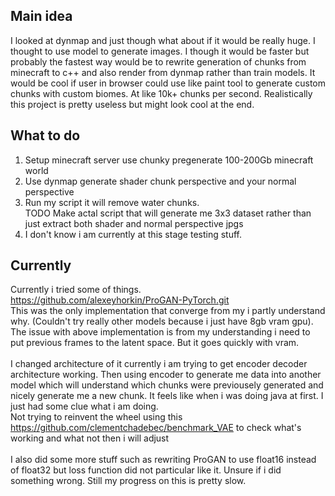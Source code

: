 ## Main idea
I looked at dynmap and just though what about if it would be really huge.
I thought to use model to generate images. I though it would be faster but probably the fastest way would be to rewrite generation of chunks from minecraft to c++ and also render from dynmap rather than train models. It would be cool if user in browser could use like paint tool to generate custom chunks with custom biomes. At like 10k+ chunks per second. Realistically this project is pretty useless but might look cool at the end.
## What to do
1. Setup minecraft server use chunky pregenerate 100-200Gb minecraft world
2. Use dynmap generate shader chunk perspective and your normal perspective
3. Run my script it will remove water chunks.
<br> TODO Make actal script that will generate me 3x3 dataset rather than just extract both shader and normal perspective jpgs 
4. I don't know i am currently at this stage testing stuff. 



## Currently
Currently i tried some of things. <br>
https://github.com/alexeyhorkin/ProGAN-PyTorch.git <br>
This was the only implementation that converge from my i partly understand why. (Couldn't try really other models because i just have 8gb vram gpu). The issue with above implementation is 
from my understanding i need to put previous frames to the latent space. But it goes quickly with vram.<br> <br>
I changed architecture of it currently i am trying to get encoder decoder architecture working. Then using encoder to generate me data into another model which will understand which chunks were previousely generated and nicely generate me a new chunk. It feels like when i was doing java at first. I just had some clue what i am doing. 
<br>
Not trying to reinvent the wheel using this https://github.com/clementchadebec/benchmark_VAE to check what's working and what not then i will adjust
<br>
<br> I also did some more stuff such as rewriting ProGAN to use float16 instead of float32 but loss function did not particular like it. Unsure if i did something wrong. Still my progress on this is pretty slow.